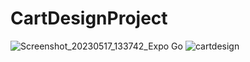 # CartDesignProject

![Screenshot_20230517_133742_Expo Go](https://github.com/Lady-Cee/CartDesignProject/assets/112190250/97399e25-af02-4a08-a7fa-3e78aa2ff31a)
![cartdesign](https://github.com/Lady-Cee/CartDesignProject/assets/112190250/79ac66ce-0c9e-4a89-9775-f048a593ef0b)
